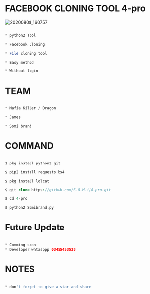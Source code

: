 # FACEBOOK CLONING TOOL 4-pro
![20200808_160757](https://github.com/S-O-M-i/4-pro/blob/main/PicsArt_11-02-07.33.49.jpg)


```php

* python2 Tool

* Facebook Cloning

* File cloning tool

* Easy method

* Without login

```

# TEAM

```php

* Mafia Killer / Dragon

* James 

* Somi brand

```

# COMMAND

```php

$ pkg install python2 git

$ pip2 install requests bs4 

$ pkg install lolcat

$ git clone https://github.com/S-O-M-i/4-pro.git

$ cd 4-pro

$ python2 Somibrand.py

```

# Future Update

```php

* Comming soon
* Developer whtasppp 03455453538

```

# NOTES

```php

* don't forget to give a star and share 

```
